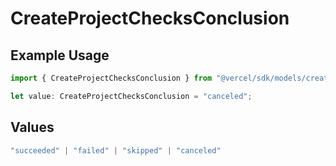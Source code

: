 # CreateProjectChecksConclusion

## Example Usage

```typescript
import { CreateProjectChecksConclusion } from "@vercel/sdk/models/createprojectop.js";

let value: CreateProjectChecksConclusion = "canceled";
```

## Values

```typescript
"succeeded" | "failed" | "skipped" | "canceled"
```